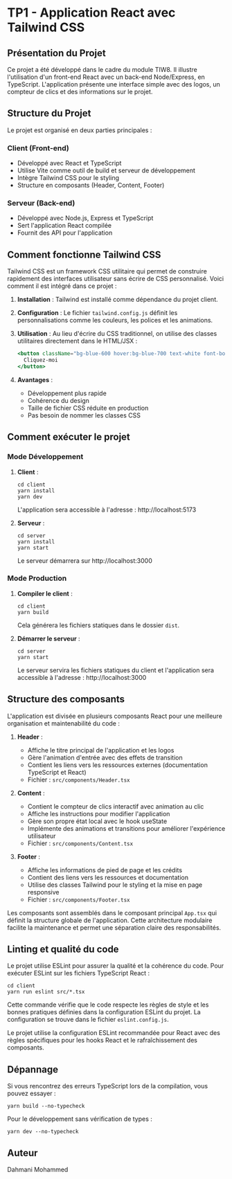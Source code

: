 # TP1 - Application React avec Tailwind CSS

## Présentation du Projet

Ce projet a été développé dans le cadre du module TIW8. Il illustre l'utilisation d'un front-end React avec un back-end Node/Express, en TypeScript. L'application présente une interface simple avec des logos, un compteur de clics et des informations sur le projet.

## Structure du Projet

Le projet est organisé en deux parties principales :

### Client (Front-end)

- Développé avec React et TypeScript
- Utilise Vite comme outil de build et serveur de développement
- Intègre Tailwind CSS pour le styling
- Structure en composants (Header, Content, Footer)

### Serveur (Back-end)

- Développé avec Node.js, Express et TypeScript
- Sert l'application React compilée
- Fournit des API pour l'application

## Comment fonctionne Tailwind CSS

Tailwind CSS est un framework CSS utilitaire qui permet de construire rapidement des interfaces utilisateur sans écrire de CSS personnalisé. Voici comment il est intégré dans ce projet :

1. **Installation** : Tailwind est installé comme dépendance du projet client.

2. **Configuration** : Le fichier `tailwind.config.js` définit les personnalisations comme les couleurs, les polices et les animations.

3. **Utilisation** : Au lieu d'écrire du CSS traditionnel, on utilise des classes utilitaires directement dans le HTML/JSX :

   ```jsx
   <button className="bg-blue-600 hover:bg-blue-700 text-white font-bold py-3 px-6 rounded-lg">
     Cliquez-moi
   </button>
   ```

4. **Avantages** :
   - Développement plus rapide
   - Cohérence du design
   - Taille de fichier CSS réduite en production
   - Pas besoin de nommer les classes CSS

## Comment exécuter le projet

### Mode Développement

1. **Client** :
   ```
   cd client
   yarn install
   yarn dev
   ```
   L'application sera accessible à l'adresse : http://localhost:5173

2. **Serveur** :
   ```
   cd server
   yarn install
   yarn start
   ```
   Le serveur démarrera sur http://localhost:3000

### Mode Production

1. **Compiler le client** :
   ```
   cd client
   yarn build
   ```
   Cela générera les fichiers statiques dans le dossier `dist`.

2. **Démarrer le serveur** :
   ```
   cd server
   yarn start
   ```
   Le serveur servira les fichiers statiques du client et l'application sera accessible à l'adresse : http://localhost:3000

## Structure des composants

L'application est divisée en plusieurs composants React pour une meilleure organisation et maintenabilité du code :

1. **Header** : 
   - Affiche le titre principal de l'application et les logos
   - Gère l'animation d'entrée avec des effets de transition
   - Contient les liens vers les ressources externes (documentation TypeScript et React)
   - Fichier : `src/components/Header.tsx`

2. **Content** : 
   - Contient le compteur de clics interactif avec animation au clic
   - Affiche les instructions pour modifier l'application
   - Gère son propre état local avec le hook useState
   - Implémente des animations et transitions pour améliorer l'expérience utilisateur
   - Fichier : `src/components/Content.tsx`

3. **Footer** : 
   - Affiche les informations de pied de page et les crédits
   - Contient des liens vers les ressources et documentation
   - Utilise des classes Tailwind pour le styling et la mise en page responsive
   - Fichier : `src/components/Footer.tsx`

Les composants sont assemblés dans le composant principal `App.tsx` qui définit la structure globale de l'application. Cette architecture modulaire facilite la maintenance et permet une séparation claire des responsabilités.

## Linting et qualité du code

Le projet utilise ESLint pour assurer la qualité et la cohérence du code. Pour exécuter ESLint sur les fichiers TypeScript React :

```
cd client
yarn run eslint src/*.tsx
```

Cette commande vérifie que le code respecte les règles de style et les bonnes pratiques définies dans la configuration ESLint du projet. La configuration se trouve dans le fichier `eslint.config.js`.

Le projet utilise la configuration ESLint recommandée pour React avec des règles spécifiques pour les hooks React et le rafraîchissement des composants.

## Dépannage

Si vous rencontrez des erreurs TypeScript lors de la compilation, vous pouvez essayer :

```
yarn build --no-typecheck
```

Pour le développement sans vérification de types :

```
yarn dev --no-typecheck
```

## Auteur

Dahmani Mohammed
